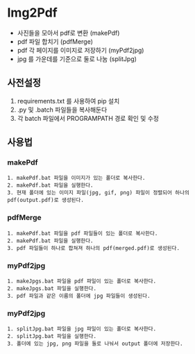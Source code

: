 # Img2Pdf
- 사진들을 모아서 pdf로 변환 (makePdf)
- pdf 파일 합치기 (pdfMerge)
- pdf 각 페이지를 이미지로 저장하기 (myPdf2jpg)
- jpg 를 가운데를 기준으로 둘로 나눔 (splitJpg)

## 사전설정
1. requirements.txt 를 사용하여 pip 설치
2. .py 및 .batch 파일들을 복사해둔다
3. 각 batch 파일에서 PROGRAMPATH 경로 확인 및 수정

## 사용법
### makePdf
	1. makePdf.bat 파일을 이미지가 있는 폴더로 복사한다.
	2. makePdf.bat 파일을 실행한다.
	3. 현재 폴더에 있는 이미지 파일(jpg, gif, png) 파일이 정렬되어 하나의 pdf(output.pdf)로 생성된다.

### pdfMerge
	1. makePdf.bat 파일을 pdf 파일들이 있는 폴더로 복사한다.
	2. makePdf.bat 파일을 실행한다.
	3. pdf 파일들이 하나로 합쳐져 하나의 pdf(merged.pdf)로 생성된다.

### myPdf2jpg
	1. makeJpgs.bat 파일을 pdf 파일이 있는 폴더로 복사한다.
	2. makeJpgs.bat 파일을 실행한다.
	3. pdf 파일과 같은 이름의 폴더에 jpg 파일들이 생성된다.

### myPdf2jpg
	1. splitJpg.bat 파일을 jpg 파일이 있는 폴더로 복사한다.
	2. splitJpg.bat 파일을 실행한다.
	3. 폴더에 있는 jpg, png 파일을 둘로 나눠서 output 폴더에 저장한다.
